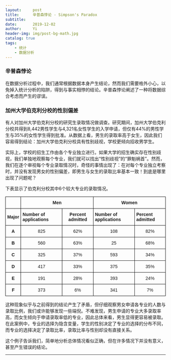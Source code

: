 ```yaml
---
layout:     post
title:      辛普森悖论 - Simpson's Paradox
subtitle:   
date:       2019-12-02
author:     Yi
header-img: img/post-bg-math.jpg
catalog: true
tags:
    - 统计
    - 数据分析
---
```

### 辛普森悖论
 在数据分析过程中，我们通常根据数据本身产生结论，然而我们需要格外小心，以免掉入统计分析的陷阱，得到与事实相悖的结论。辛普森悖论阐述了一种将数据综合考虑而产生的谬误。

### 加州大学伯克利分校的性别偏差

有人对加州大学伯克利分校的研究生录取情况做调查。研究期间，加州大学伯克利分校共得到8,442男性学生与4,321名女性学生的入学申请，但仅有44\%的男性学生与35\%的女性学生得到批准。从数据上看，男生的录取率高于女生，因此我们容易得到结论：加州大学伯克利分校具有性别歧视，学校更倾向招收男学生。

实际上，学校的招生工作由各个专业独立进行。如果大学的招生确实存在性别歧视，我们单独地观察每个专业，我们就可以找出“性别歧视”的“罪魁祸首”。然而，我们在逐个审视每个专业录取情况时，奇怪的事情出现了：在对每个专业独立考察时，并没有发现男女的性别偏差，即男生与女生的录取比率基本一致！到底是哪里出现了问题呢？

下表显示了伯克利分校其中6个较大专业的录取情况。
<style type="text/css">
.tg  {border-collapse:collapse;border-spacing:0;}
.tg td{font-family:Arial, sans-serif;font-size:14px;padding:10px 5px;border-style:solid;border-width:1px;overflow:hidden;word-break:normal;border-color:black;}
.tg th{font-family:Arial, sans-serif;font-size:14px;font-weight:normal;padding:10px 5px;border-style:solid;border-width:1px;overflow:hidden;word-break:normal;border-color:black;}
.tg .tg-cly1{text-align:left;vertical-align:middle}
.tg .tg-1wig{font-weight:bold;text-align:left;vertical-align:top}
.tg .tg-baqh{text-align:center;vertical-align:top}
.tg .tg-wa1i{font-weight:bold;text-align:center;vertical-align:middle}
.tg .tg-amwm{font-weight:bold;text-align:center;vertical-align:top}
.tg .tg-yla0{font-weight:bold;text-align:left;vertical-align:middle}
.tg .tg-nrix{text-align:center;vertical-align:middle}
</style>
<table class="tg">
  <tr>
    <td class="tg-cly1"></td>
    <td class="tg-wa1i" colspan="2">Men</td>
    <td class="tg-amwm" colspan="2">Women</td>
  </tr>
  <tr>
    <td class="tg-wa1i">Major</td>
    <td class="tg-yla0">Number of applications</td>
    <td class="tg-wa1i">Percent admitted</td>
    <td class="tg-1wig">Number of applications</td>
    <td class="tg-1wig">Percent admitted</td>
  </tr>
  <tr>
    <td class="tg-wa1i">A</td>
    <td class="tg-nrix">825</td>
    <td class="tg-nrix">62%</td>
    <td class="tg-baqh">108</td>
    <td class="tg-baqh">82%</td>
  </tr>
  <tr>
    <td class="tg-wa1i">B</td>
    <td class="tg-nrix">560</td>
    <td class="tg-nrix">63%</td>
    <td class="tg-baqh">25</td>
    <td class="tg-baqh">68%</td>
  </tr>
  <tr>
    <td class="tg-amwm">C</td>
    <td class="tg-baqh">325</td>
    <td class="tg-baqh">37%</td>
    <td class="tg-baqh">593</td>
    <td class="tg-baqh">34%</td>
  </tr>
  <tr>
    <td class="tg-amwm">D</td>
    <td class="tg-baqh">417</td>
    <td class="tg-baqh">33%</td>
    <td class="tg-baqh">375</td>
    <td class="tg-baqh">35%</td>
  </tr>
  <tr>
    <td class="tg-amwm">E</td>
    <td class="tg-baqh">191</td>
    <td class="tg-baqh">28%</td>
    <td class="tg-baqh">393</td>
    <td class="tg-baqh">24%</td>
  </tr>
  <tr>
    <td class="tg-amwm">F</td>
    <td class="tg-baqh">373</td>
    <td class="tg-baqh">6%</td>
    <td class="tg-baqh">341</td>
    <td class="tg-baqh">7%</td>
  </tr>
</table>

这种现象似乎与之前得到的结论产生了矛盾，但仔细观察男女申请各专业的人数与录取比例，我们或许能够发现一些端倪。不难发现，男生申请的专业大多录取率高，而女生倾向于申请录取率低的专业，因此总体来看，男生显得更容易被录取。在此案例中，专业的选择为隐含变量，学生的性别决定了专业的选择的分布不同，而专业的选择决定了录取比率，录取比率与性别却没有直接关系。

这个例子告诉我们，简单地分析总体情况看似正确，但在许多情况下并没有意义，甚至产生错误的结论。


---



